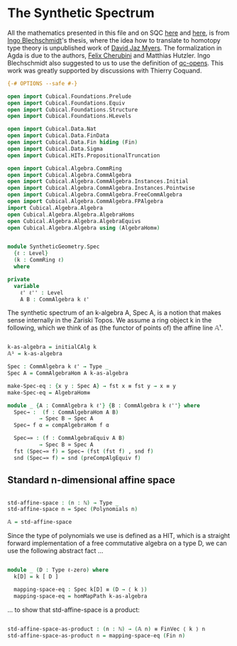 The Synthetic Spectrum
======================

All the mathematics presented in this file and on SQC [here](SQC/Consequences.lagda.md) and [here](SQC.lagda.md), is from [Ingo Blechschmidt](https://www.ingo-blechschmidt.eu/research.html)'s thesis, where the idea how to translate to homotopy type theory is unpublished work of [David Jaz Myers](http://davidjaz.com/). The formalization in Agda is due to the authors, [Felix Cherubini](http://felix-cherubini.de) and Matthias Hutzler. Ingo Blechschmidt also suggested to us to use the definition of [qc-opens](Open.lagda.md). This work was greatly supported by discussions with Thierry Coquand.

```agda
{-# OPTIONS --safe #-}

open import Cubical.Foundations.Prelude
open import Cubical.Foundations.Equiv
open import Cubical.Foundations.Structure
open import Cubical.Foundations.HLevels

open import Cubical.Data.Nat
open import Cubical.Data.FinData
open import Cubical.Data.Fin hiding (Fin)
open import Cubical.Data.Sigma
open import Cubical.HITs.PropositionalTruncation

open import Cubical.Algebra.CommRing
open import Cubical.Algebra.CommAlgebra
open import Cubical.Algebra.CommAlgebra.Instances.Initial
open import Cubical.Algebra.CommAlgebra.Instances.Pointwise
open import Cubical.Algebra.CommAlgebra.FreeCommAlgebra
open import Cubical.Algebra.CommAlgebra.FPAlgebra
import Cubical.Algebra.Algebra
open Cubical.Algebra.Algebra.AlgebraHoms
open Cubical.Algebra.Algebra.AlgebraEquivs
open Cubical.Algebra.Algebra using (AlgebraHom≡)


module SyntheticGeometry.Spec
  {ℓ : Level}
  (k : CommRing ℓ)
  where

private
  variable
    ℓ' ℓ'' : Level
    A B : CommAlgebra k ℓ'

```

The synthetic spectrum of an k-algebra A, Spec A, is a notion that makes sense internally in the Zariski Topos.
We assume a ring object k in the following, which we think of as (the functor of points of) the affine line 𝔸¹.

```agda

k-as-algebra = initialCAlg k
𝔸¹ = k-as-algebra

Spec : CommAlgebra k ℓ' → Type _
Spec A = CommAlgebraHom A k-as-algebra

make-Spec-eq : {x y : Spec A} → fst x ≡ fst y → x ≡ y
make-Spec-eq = AlgebraHom≡

module _ {A : CommAlgebra k ℓ'} {B : CommAlgebra k ℓ''} where
  Spec→ :  (f : CommAlgebraHom A B)
          → Spec B → Spec A
  Spec→ f α = compAlgebraHom f α

  Spec→≃ : (f : CommAlgebraEquiv A B)
          → Spec B ≃ Spec A
  fst (Spec→≃ f) = Spec→ (fst (fst f) , snd f)
  snd (Spec→≃ f) = snd (preCompAlgEquiv f)
```

Standard n-dimensional affine space
-----------------------------------

```agda

std-affine-space : (n : ℕ) → Type _
std-affine-space n = Spec (Polynomials n)

𝔸 = std-affine-space

```

Since the type of polynomials we use is defined as a HIT,
which is a straight forward implementation of a free commutative algebra on a type D,
we can use the following abstract fact ...

```agda

module _ (D : Type ℓ-zero) where
  k[D] = k [ D ]

  mapping-space-eq : Spec k[D] ≡ (D → ⟨ k ⟩)
  mapping-space-eq = homMapPath k-as-algebra

```

... to show that std-affine-space is a product:

```agda

std-affine-space-as-product : (n : ℕ) → (𝔸 n) ≡ FinVec ⟨ k ⟩ n
std-affine-space-as-product n = mapping-space-eq (Fin n)

```
